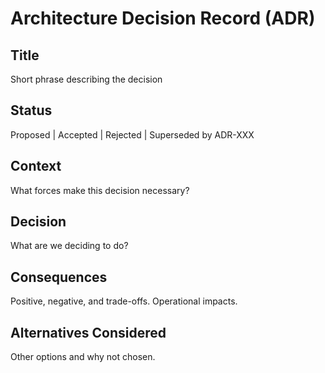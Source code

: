 # Architecture Decision Record (ADR)

## Title
Short phrase describing the decision

## Status
Proposed | Accepted | Rejected | Superseded by ADR-XXX

## Context
What forces make this decision necessary?

## Decision
What are we deciding to do?

## Consequences
Positive, negative, and trade-offs. Operational impacts.

## Alternatives Considered
Other options and why not chosen.

